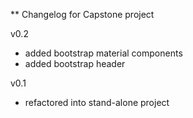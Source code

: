 ** Changelog for Capstone project

v0.2
- added bootstrap material components
- added bootstrap header

v0.1
- refactored into stand-alone project